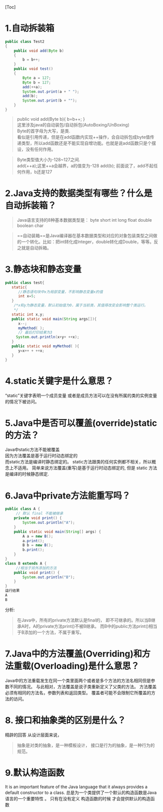 [Toc]

# 1.自动拆装箱
```java
public class Test2
{
    public void add(Byte b)
    {
        b = b++;
    }
    public void test()
    {
        Byte a = 127;
        Byte b = 127;
        add(++a);
        System.out.print(a + " ");
        add(b);
        System.out.print(b + "");
    }
}
```
> public void add(Byte b){ b=b++; }  
这里涉及java的自动装包/自动拆包(AutoBoxing/UnBoxing)  
Byte的首字母为大写，是类.  
看似是引用传递，但是在add函数内实现++操作，会自动拆包成byte值传递类型，所以add函数还是不能实现自增功能。也就是说add函数只是个摆设，没有任何作用。

> Byte类型值大小为-128~127之间.  
add(++a);这里++a会越界，a的值变为-128  add(b);   前面说了，add不起任何作用，b还是127


# 2.Java支持的数据类型有哪些？什么是自动拆装箱？

> Java语言支持的8种基本数据类型是：
byte short int long  float double boolean char

> ==自动装箱==是Java编译器在基本数据类型和对应的对象包装类型之间做的一个转化。比如：把int转化成Integer，double转化成Double，等等。反之就是自动拆箱。


# 3.静态块和静态变量

```java
public class test{
   static{
      //静态语句块中x为局部变量，不影响静态变量x的值
      int x=5;
   }
    /*x和y为静态变量，默认初始值为0，属于当前类，其值得改变会影响整个类运行。
    */
   static int x,y;
   public static void main(String args[]){
      x--;
      myMethod( );
      // 最后打印结果为3
     System.out.println(x+y+ ++x);
   }
   public static void myMethod( ){
      y=x++ + ++x;
   }
}
```


# 4.static关键字是什么意思？
“static”关键字表明一个成员变量
或者是成员方法可以在没有所属的类的实例变量的情况下被访问。

# 5.Java中是否可以覆盖(override)static的方法？
Java中static方法不能被覆盖  
因为方法覆盖是基于运行时动态绑定的  
而static方法是编译时静态绑定的。
static方法跟类的任何实例都不相关，所以概念上不适用。
简单来说方法覆盖(重写)是基于运行时动态绑定的,
但是 static 方法是编译的时候静态绑定.
# 6.Java中private方法能重写吗？

``` java
public class A {
     // 默认 final 不能被继承
    private void print() {
        System.out.println("A");
    }
    public static void main(String[] args) {
        A a = new B();
        a.print();
        B b = new B();
        b.print();
    }
}
class B extends A {
     //相当于另外添加的方法
    public void print() {    
        System.out.println("B");
    }
}
运行结果
A
B
```
分析:
>在Java中，所有的private方法默认是final的，
即不可继承的。所以当B继承A时，A的private方法print()不被B继承。
而B中的public方法print()相当于B添加的一个方法，不属于重写。


# 7.Java中的方法覆盖(Overriding)和方法重载(Overloading)是什么意思？
Java中的方法重载发生在同一个类里面两个或者是多个方法的方法名相同但是参数不同的情况。
与此相对，方法覆盖是说子类重新定义了父类的方法。
方法覆盖必须有相同的方法名，参数列表和返回类型。
覆盖者可能不会限制它所覆盖的方法的访问。

# 8. 接口和抽象类的区别是什么？
精辟的回答
从设计层面来说，
> 抽象是对类的抽象，是一种模板设计，
> 接口是行为的抽象，是一种行为的规范。

# 9.默认构造函数
It is an important feature of the Java language that it always provides a default constructor to a class.
总是为一个类提供了一个默认的构造函数是Java语言的一个重要特性 。
只有在没有定义 构造函数的时候 才会提供默认的构造函数

